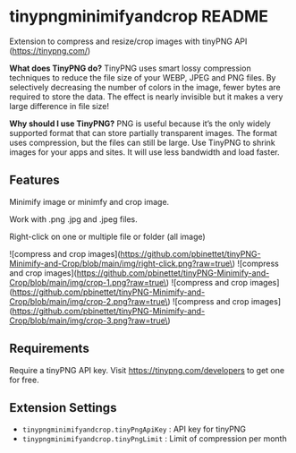 # tinypngminimifyandcrop README

Extension to compress and resize/crop images with tinyPNG API (https://tinypng.com/)

**What does TinyPNG do?**
TinyPNG uses smart lossy compression techniques to reduce the file size of your WEBP, JPEG and PNG files. By selectively decreasing the number of colors in the image, fewer bytes are required to store the data. The effect is nearly invisible but it makes a very large difference in file size!

**Why should I use TinyPNG?**
PNG is useful because it’s the only widely supported format that can store partially transparent images. The format uses compression, but the files can still be large. Use TinyPNG to shrink images for your apps and sites. It will use less bandwidth and load faster.

## Features

Minimify image or minimfy and crop image.

Work with .png .jpg and .jpeg files.

Right-click on one or multiple file or folder (all image)

\!\[compress and crop images\]\(https://github.com/pbinettet/tinyPNG-Minimify-and-Crop/blob/main/img/right-click.png?raw=true\)
\!\[compress and crop images\]\(https://github.com/pbinettet/tinyPNG-Minimify-and-Crop/blob/main/img/crop-1.png?raw=true\)
\!\[compress and crop images\]\(https://github.com/pbinettet/tinyPNG-Minimify-and-Crop/blob/main/img/crop-2.png?raw=true\)
\!\[compress and crop images\]\(https://github.com/pbinettet/tinyPNG-Minimify-and-Crop/blob/main/img/crop-3.png?raw=true\)


 ## Requirements

Require a tinyPNG API key. Visit https://tinypng.com/developers to get one for free.

## Extension Settings

* `tinypngminimifyandcrop.tinyPngApiKey` : API key for tinyPNG
* `tinypngminimifyandcrop.tinyPngLimit` : Limit of compression per month
